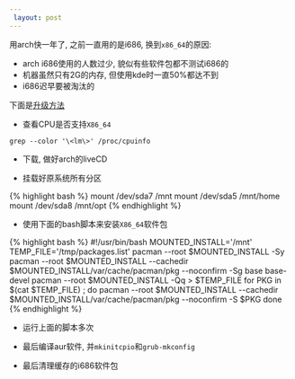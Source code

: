 ```yaml
---
 layout: post
---
```


用arch快一年了, 之前一直用的是i686, 换到`x86_64`的原因:  

* arch i686使用的人数过少, 貌似有些软件包都不测试i686的
* 机器虽然只有2G的内存, 但使用kde时一直50%都达不到
* i686迟早要被淘汰的

下面是[升级方法](https://wiki.archlinux.org/index.php/Upgrade_Arch_Linux_from_i686_to_x86_64_HOWTO)

* 查看CPU是否支持`X86_64`  

`grep --color '\<lm\>' /proc/cpuinfo`

* 下载, 做好arch的liveCD

* 挂载好原系统所有分区  

{% highlight bash %}
mount /dev/sda7 /mnt
mount /dev/sda5 /mnt/home
mount /dev/sda8 /mnt/opt
{% endhighlight %}

* 使用下面的bash脚本来安装`X86_64`软件包

{% highlight bash %}
#!/usr/bin/bash
MOUNTED_INSTALL='/mnt'
TEMP_FILE='/tmp/packages.list'
pacman --root $MOUNTED_INSTALL -Sy
pacman --root $MOUNTED_INSTALL --cachedir $MOUNTED_INSTALL/var/cache/pacman/pkg --noconfirm -Sg base base-devel
pacman --root $MOUNTED_INSTALL -Qq > $TEMP_FILE
for PKG in $(cat $TEMP_FILE) ; do
   pacman --root $MOUNTED_INSTALL --cachedir $MOUNTED_INSTALL/var/cache/pacman/pkg --noconfirm -S $PKG
done
{% endhighlight %}

* 运行上面的脚本多次

* 最后编译aur软件, 并`mkinitcpio`和`grub-mkconfig`

* 最后清理缓存的i686软件包
